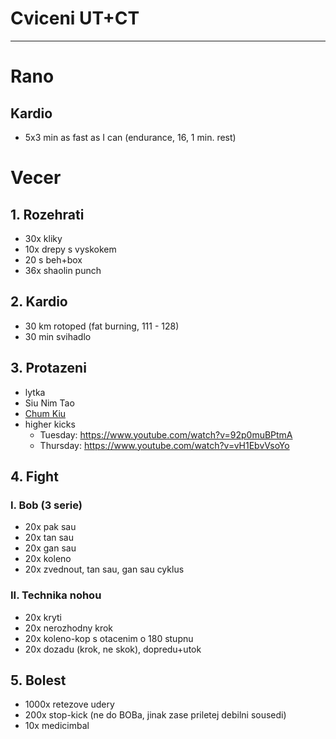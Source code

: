 # Cviceni UT+CT
---
# Rano
## Kardio
* 5x3 min as fast as I can (endurance, 16, 1 min. rest)
# Vecer
## 1. Rozehrati
* 30x kliky
* 10x drepy s vyskokem
* 20 s beh+box
* 36x shaolin punch
## 2. Kardio
* 30 km rotoped (fat burning, 111 - 128)
* 30 min svihadlo
## 3. Protazeni
* lytka
* Siu Nim Tao
* [Chum Kiu](https://www.youtube.com/watch?v=HwVTdukbUnQ)
* higher kicks
  - Tuesday: https://www.youtube.com/watch?v=92p0muBPtmA
  - Thursday: https://www.youtube.com/watch?v=vH1EbvVsoYo
## 4. Fight
### I. Bob (3 serie)
* 20x pak sau
* 20x tan sau
* 20x gan sau
* 20x koleno
* 20x zvednout, tan sau, gan sau cyklus
### II. Technika nohou
* 20x kryti
* 20x nerozhodny krok
* 20x koleno-kop s otacenim o 180 stupnu
* 20x dozadu (krok, ne skok), dopredu+utok
## 5. Bolest
* 1000x retezove udery
* 200x stop-kick (ne do BOBa, jinak zase priletej debilni sousedi)
* 10x medicimbal
